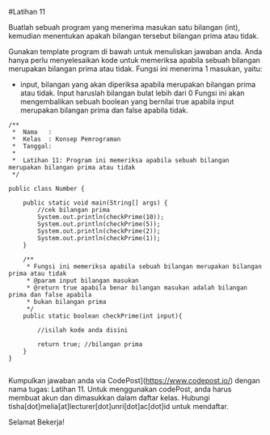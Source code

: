 #Latihan 11

Buatlah sebuah program yang menerima masukan satu bilangan (int), kemudian menentukan apakah bilangan tersebut bilangan prima atau tidak. 

Gunakan template program di bawah untuk menuliskan jawaban anda. Anda hanya perlu menyelesaikan kode untuk memeriksa apabila sebuah bilangan merupakan bilangan prima atau tidak. Fungsi ini menerima 1 masukan, yaitu:
- input, bilangan yang akan diperiksa apabila merupakan bilangan prima atau tidak. Input haruslah bilangan bulat lebih dari 0
Fungsi ini akan mengembalikan sebuah boolean yang bernilai true apabila input merupakan bilangan prima dan false apabila tidak.

```
/**
 *  Nama   : 
 *  Kelas  : Konsep Pemrograman 
 *  Tanggal: 
 *
 *  Latihan 11: Program ini memeriksa apabila sebuah bilangan merupakan bilangan prima atau tidak
 */

public class Number {

    public static void main(String[] args) {
        //cek bilangan prima
        System.out.println(checkPrime(10));
        System.out.println(checkPrime(5));
        System.out.println(checkPrime(2));
        System.out.println(checkPrime(1));
    }
    
    /**
     * Fungsi ini memeriksa apabila sebuah bilangan merupakan bilangan prima atau tidak
     * @param input bilangan masukan
     * @return true apabila benar bilangan masukan adalah bilangan prima dan false apabila
     * bukan bilangan prima
     */
    public static boolean checkPrime(int input){

        //isilah kode anda disini

        return true; //bilangan prima
    }
}


```
Kumpulkan jawaban anda via CodePost](https://www.codepost.io/) dengan nama tugas: Latihan 11. Untuk menggunakan codePost, anda harus membuat akun dan dimasukkan dalam daftar kelas. Hubungi tisha[dot]melia[at]lecturer[dot]unri[dot]ac[dot]id untuk mendaftar.

Selamat Bekerja!

